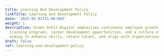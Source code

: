 ```yaml
---
title: Learning And Development Policy
linkTitle: Learning and Development Policy
date: '2025-05-01T21:06:00Z'
weight: 1
description: Green Orbit Digital emphasizes continuous employee growth through accessible
  training programs, career development opportunities, and a culture of learning,
  aiming to enhance skills, retain talent, and align with organizational goals.
draft: false
ref: learning-and-development-policy
---
```


